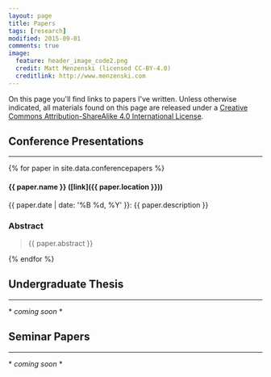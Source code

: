 ```yaml
---
layout: page
title: Papers
tags: [research]
modified: 2015-09-01
comments: true
image:
  feature: header_image_code2.png
  credit: Matt Menzenski (licensed CC-BY-4.0)
  creditlink: http://www.menzenski.com
---
```


On this page you'll find links to papers I've written. Unless
otherwise indicated, all materials found on
this page are released under a
[Creative Commons Attribution-ShareAlike 4.0 International License][cc].

## Conference Presentations

-----

{% for paper in site.data.conferencepapers %}

#### {{ paper.name }} ([link]({{ paper.location }}))

{{ paper.date | date: '%B %d, %Y' }}: {{ paper.description }}

### Abstract

> {{ paper.abstract }}

{% endfor %}

## Undergraduate Thesis

-----

\* *coming soon* \*

## Seminar Papers

-----

\* *coming soon* \*


[cc]: https://creativecommons.org/licenses/by-sa/4.0/
